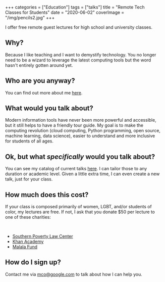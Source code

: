 +++
categories = ["Education"]
tags = ["talks"]
title = "Remote Tech Classes for Students"
date = "2020-06-02"
coverImage = "/img/pencils2.jpg"
+++

I offer free remote guest lectures for high school and university classes.

<!--more-->

## Why?

Because I like teaching and I want to demystify technology. You no longer need to be a wizard to leverage the latest computing tools but the word hasn't entirely gotten around yet.

## Who are you anyway?

You can find out more about me [here](/about).

## What would you talk about?

Modern information tools have never been more powerful and accessible, but it still helps to have a friendly tour guide. My goal is to make the computing revolution (cloud computing, Python programming, open source, machine learning, data science), easier to understand and more inclusive for students of all ages.

## Ok, but what *specifically* would you talk about?

You can see my catalog of current talks [here](/my-talks). I can tailor those to any duration or academic level. Given a little extra time, I can even create a new talk, just for your class.

## How much does this cost?

If your class is composed primarily of women, LGBT, and/or students of color, my lectures are free. If not, I ask that you donate $50 per lecture to one of these charities:

<br>

* [Southern Poverty Law Center](https://www.splcenter.org/)
* [Khan Academy](https://www.khanacademy.org/)
* [Malala Fund](https://malala.org/)

## How do I sign up?

Contact me via [mco@google.com](mailto:mco@google.com) to talk about how I can help you. 
